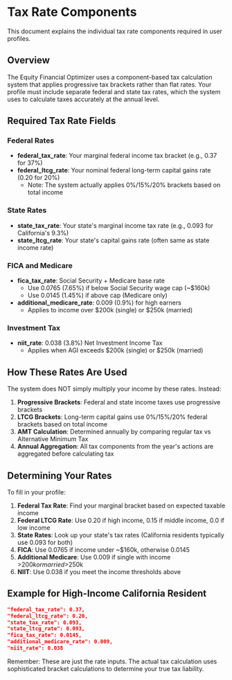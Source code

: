 # Tax Rate Components

This document explains the individual tax rate components required in user profiles.

## Overview

The Equity Financial Optimizer uses a component-based tax calculation system that applies progressive tax brackets rather than flat rates. Your profile must include separate federal and state tax rates, which the system uses to calculate taxes accurately at the annual level.

## Required Tax Rate Fields

### Federal Rates
- **federal_tax_rate**: Your marginal federal income tax bracket (e.g., 0.37 for 37%)
- **federal_ltcg_rate**: Your nominal federal long-term capital gains rate (0.20 for 20%)
  - Note: The system actually applies 0%/15%/20% brackets based on total income

### State Rates  
- **state_tax_rate**: Your state's marginal income tax rate (e.g., 0.093 for California's 9.3%)
- **state_ltcg_rate**: Your state's capital gains rate (often same as state income rate)

### FICA and Medicare
- **fica_tax_rate**: Social Security + Medicare base rate
  - Use 0.0765 (7.65%) if below Social Security wage cap (~$160k)
  - Use 0.0145 (1.45%) if above cap (Medicare only)
- **additional_medicare_rate**: 0.009 (0.9%) for high earners
  - Applies to income over $200k (single) or $250k (married)

### Investment Tax
- **niit_rate**: 0.038 (3.8%) Net Investment Income Tax
  - Applies when AGI exceeds $200k (single) or $250k (married)

## How These Rates Are Used

The system does NOT simply multiply your income by these rates. Instead:

1. **Progressive Brackets**: Federal and state income taxes use progressive brackets
2. **LTCG Brackets**: Long-term capital gains use 0%/15%/20% federal brackets based on total income
3. **AMT Calculation**: Determined annually by comparing regular tax vs Alternative Minimum Tax
4. **Annual Aggregation**: All tax components from the year's actions are aggregated before calculating tax

## Determining Your Rates

To fill in your profile:

1. **Federal Tax Rate**: Find your marginal bracket based on expected taxable income
2. **Federal LTCG Rate**: Use 0.20 if high income, 0.15 if middle income, 0.0 if low income
3. **State Rates**: Look up your state's tax rates (California residents typically use 0.093 for both)
4. **FICA**: Use 0.0765 if income under ~$160k, otherwise 0.0145
5. **Additional Medicare**: Use 0.009 if single with income >$200k or married >$250k
6. **NIIT**: Use 0.038 if you meet the income thresholds above

## Example for High-Income California Resident

```json
"federal_tax_rate": 0.37,
"federal_ltcg_rate": 0.20,
"state_tax_rate": 0.093,
"state_ltcg_rate": 0.093,
"fica_tax_rate": 0.0145,
"additional_medicare_rate": 0.009,
"niit_rate": 0.038
```

Remember: These are just the rate inputs. The actual tax calculation uses sophisticated bracket calculations to determine your true tax liability.